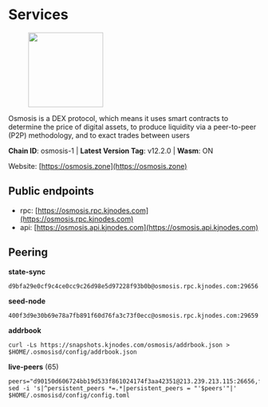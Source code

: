 # Services

<figure><img src="https://raw.githubusercontent.com/kj89/testnet_manuals/main/pingpub/logos/osmosis.png" width="150" alt=""><figcaption></figcaption></figure>

Osmosis is a DEX protocol, which means it uses smart contracts  to determine the price of digital assets, to produce liquidity  via a peer-to-peer (P2P) methodology, and to exact trades between users

**Chain ID**: osmosis-1 | **Latest Version Tag**: v12.2.0 | **Wasm**: ON

Website: [https://osmosis.zone](https://osmosis.zone)


## Public endpoints

* rpc: [https://osmosis.rpc.kjnodes.com](https://osmosis.rpc.kjnodes.com)
* api: [https://osmosis.api.kjnodes.com](https://osmosis.api.kjnodes.com)

## Peering

**state-sync**

```
d9bfa29e0cf9c4ce0cc9c26d98e5d97228f93b0b@osmosis.rpc.kjnodes.com:29656
```

**seed-node**

```
400f3d9e30b69e78a7fb891f60d76fa3c73f0ecc@osmosis.rpc.kjnodes.com:29659
```

**addrbook**
```
curl -Ls https://snapshots.kjnodes.com/osmosis/addrbook.json > $HOME/.osmosisd/config/addrbook.json
```

**live-peers** (65)
```
peers="d90150d606724bb19d533f861024174f3aa42351@213.239.213.115:26656,fd0930fea06876e362e0a92046854ed651f27ac2@45.76.13.41:26656,2dda2944be6deab37c6ba82b2cd72b067573ba6f@54.38.45.152:26656,42745690b41f6a7515c4a87d88efda2e82b55b76@78.46.94.183:26656,32e9d4a7413dd5393c8be004bee68dea683be839@65.21.227.95:2004,fe7f212c0eb34723af686463da90d965c5bb22bc@51.159.2.22:26656,43785e5ffd8783393ea8094f77efcee5bdbcdce3@78.141.244.18:26656,fced2c95050c0d4781b76cd2b0a93efae03cb395@65.108.77.93:26656,7de231d5c75feb810a9196fa2a3e83e0576c88a9@212.95.53.152:26656,1528ce3b88d859f2f8c4160d9b155ecea5177a2e@142.132.146.105:26656,569aac51b04607a18696c63035586816dec85511@157.90.213.235:26656,bfb67b2ae345955d6bc0991450120669c683386e@149.56.25.66:26656,b3bcf4abf9ca2e831e29c633b9c598c5178d0045@5.9.142.62:26656,a6283307952423c1751431c220d11ed36b61ed84@143.110.237.113:26656,bb618070ed06f152efae2ee9ef0129074bbdc69f@202.61.201.178:2000,ebc272824924ea1a27ea3183dd0b9ba713494f83@185.16.39.137:26716,1876eb08c7e93c965a895177f82c8725f89c0f65@54.214.183.228:26656,62d98cb73edf5ea9193451fe8aa7c1528d36985e@34.95.48.112:26656,53a3f6ea82cb5502c6ecd37d7e15a01a4ccf383f@35.224.167.163:26656,20913e92e8b9ea2d80ad34edd9b52e97886cf616@54.37.30.181:26656,089b0de9671dc3cd00ded782693c03509b78b5d9@13.125.219.197:26656,724cef11bbe866269b3d67f7dd5ea539cc4096bf@198.244.164.186:26656,be930386104083882c7e491d60584e15c101c1da@178.128.156.131:26656,b8450ac06ab8ccac21b21bbbba8ea3751a479291@3.91.196.177:26656,ff57203dd2ae45c0098257d1a1f2b313ce565b51@18.217.57.20:26656,e81c3c20833cfb5d652a9c842c9f1c8b1835479d@108.61.190.21:26656,2736d870197d443e463b4ff4b7b52f1cec920030@45.63.39.14:26656,0660d18b65340a55514f240dd517282ca286f169@176.9.28.62:26656,f67dde244467670d0cbd93a71ec1d6fd9c99c528@93.115.29.37:26656,259ab883ee76f92e82f8f14d463aaaa09d857fb9@144.76.70.108:9010,30e9432879d5b0976b88e52120dc12338e40fc33@65.108.108.176:26656,b76068b52bffb03ea585938c747f65c27fd9714e@34.83.76.169:26656,178c24a6067e5ad07e126337cf1a041b95a20a5a@65.109.36.189:26656,e153cc49052d67280dfdd6d660f3d98622905850@209.133.193.74:26656,72cd15ffcfd844985ccd14789a163a986ef82471@34.245.3.161:26656,ba670b12f8771a0615907e7d26981970dffb3872@34.243.243.221:26656,407267ac44b20a0a4258d0bbca1c9f657bf88d08@74.118.143.19:26656,ca0481d7013194692c586eb78081fa4f298c6ccf@15.223.57.204:26656,4e38d3caa1554d7f46a2654fa9997554c13f61f2@95.216.96.61:26656,9c1a9d04c2d642dd3297672f734d47d87f236ae4@109.123.253.244:26656,71f2451869d7363ce5d91366143de63069641303@65.108.71.166:33656,3f6e94a2f3fbf1af8077c542243278880e5e795f@135.181.163.178:36656,6945be12a7d357a39b9cfbb0018249b234fc4a15@54.241.143.196:26656,b15ff06834de16016d8d905162e1365423d21a66@35.172.193.124:26656,6b1dd134b30aeaeb2f21f33bd2cd0370a2275501@138.68.6.165:26656,03fb5a5da859519c0058f9dc0871c87aa7124477@66.172.36.141:33656,2f4c0337b2522034a614a5cb2c61a891fe753c03@5.9.81.187:29656,c9bf65acffea46ac8368cbe88f679519f7812f3b@18.142.38.209:26656,ef469f1ce1815487bff2538109a3961da2c4a79b@202.61.225.72:2000,e891d42c31064fb7e0d99839536164473c4905c2@47.156.153.124:31656,3197daa0ee5245b17a546be032ff0f6814e1d1db@148.251.191.239:26656,60a2c89e7253502e93517a026f44a2431cc81230@220.85.113.39:26656,9b1bfb99d9eb04af32510ed8e3eb83c59448662f@95.214.52.220:26656,2def96b97cab65a6a35f871f0ab3c384a1176869@104.155.13.66:26656,406f64a8d601e34d7311fd61ec87b0c7028bd230@138.201.23.39:46656,f9a920a61ee994b12b77178dd5f1fc1ed39b7cd2@142.132.255.49:26656,d4670464568c1cfbffeecbde313686789baff999@65.21.192.108:2000,b69e57cd6f796ac5d6efb1a834163365c37cbfa8@78.46.69.29:26656,97e4468ac589eac505a800411c635b14511a61bb@5.9.239.234:26656,e3cc05de734a9eb3da832cf0236f319a9a4063ba@95.216.101.39:26656,f4b811759e55f665180545ad5e1b42573f660861@135.181.181.251:26656,47e4075978458bfc382630b2a46aabbbbf7977b2@143.198.234.114:26656,e0fbdbdce6ec8797412751edd00fbaf114c42fad@34.220.226.204:26656,8c65f3e86e701cac8336ba572e114b711ed08629@141.94.242.239:26656,d9bfa29e0cf9c4ce0cc9c26d98e5d97228f93b0b@65.109.88.38:29656"
sed -i 's|^persistent_peers *=.*|persistent_peers = "'$peers'"|' $HOME/.osmosisd/config/config.toml
```
